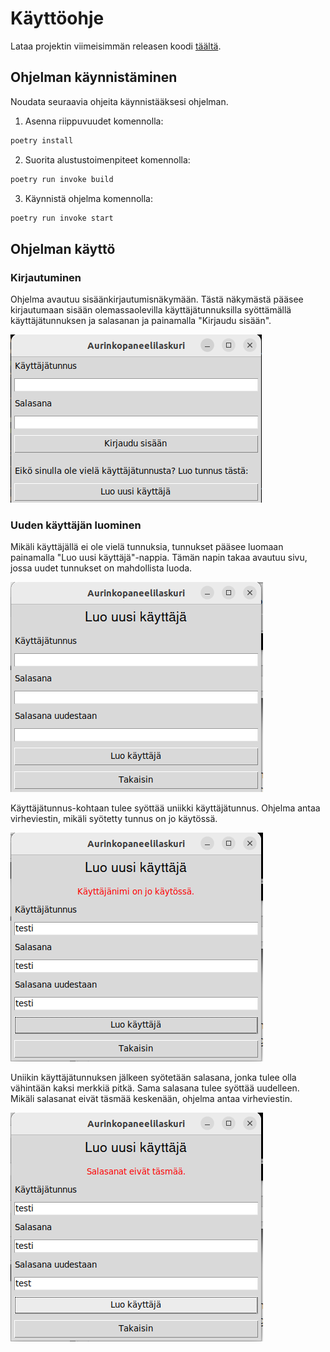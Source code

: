 # Käyttöohje

Lataa projektin viimeisimmän releasen koodi [täältä](https://github.com/varkkha/ot-harjoitustyo/releases).

## Ohjelman käynnistäminen

Noudata seuraavia ohjeita käynnistääksesi ohjelman.

1. Asenna riippuvuudet komennolla:

```bash
poetry install
```

2. Suorita alustustoimenpiteet komennolla:

```bash
poetry run invoke build
```

3. Käynnistä ohjelma komennolla:

```bash
poetry run invoke start
```

## Ohjelman käyttö

### Kirjautuminen

Ohjelma avautuu sisäänkirjautumisnäkymään. Tästä näkymästä pääsee kirjautumaan sisään olemassaolevilla käyttäjätunnuksilla syöttämällä käyttäjätunnuksen ja salasanan ja painamalla "Kirjaudu sisään".

![](./kuvat/sisaankirjautuminen.png)

### Uuden käyttäjän luominen

Mikäli käyttäjällä ei ole vielä tunnuksia, tunnukset pääsee luomaan painamalla "Luo uusi käyttäjä"-nappia. Tämän napin takaa avautuu sivu, jossa uudet tunnukset on mahdollista luoda.

![](./kuvat/luouusikayttaja.png)

Käyttäjätunnus-kohtaan tulee syöttää uniikki käyttäjätunnus. Ohjelma antaa virheviestin, mikäli syötetty tunnus on jo käytössä.

![](./kuvat/tunnuskaytossa.png)

Uniikin käyttäjätunnuksen jälkeen syötetään salasana, jonka tulee olla vähintään kaksi merkkiä pitkä. Sama salasana tulee syöttää uudelleen. Mikäli salasanat eivät täsmää keskenään, ohjelma antaa virheviestin.

![](./kuvat/salasanateroavat.png)